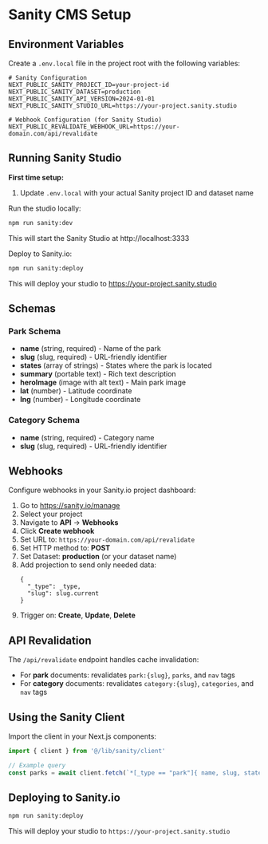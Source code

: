# Sanity CMS Setup

## Environment Variables

Create a `.env.local` file in the project root with the following variables:

```env
# Sanity Configuration
NEXT_PUBLIC_SANITY_PROJECT_ID=your-project-id
NEXT_PUBLIC_SANITY_DATASET=production
NEXT_PUBLIC_SANITY_API_VERSION=2024-01-01
NEXT_PUBLIC_SANITY_STUDIO_URL=https://your-project.sanity.studio

# Webhook Configuration (for Sanity Studio)
NEXT_PUBLIC_REVALIDATE_WEBHOOK_URL=https://your-domain.com/api/revalidate
```

## Running Sanity Studio

**First time setup:**
1. Update `.env.local` with your actual Sanity project ID and dataset name

Run the studio locally:

```bash
npm run sanity:dev
```

This will start the Sanity Studio at http://localhost:3333

Deploy to Sanity.io:

```bash
npm run sanity:deploy
```

This will deploy your studio to https://your-project.sanity.studio

## Schemas

### Park Schema
- **name** (string, required) - Name of the park
- **slug** (slug, required) - URL-friendly identifier
- **states** (array of strings) - States where the park is located
- **summary** (portable text) - Rich text description
- **heroImage** (image with alt text) - Main park image
- **lat** (number) - Latitude coordinate
- **lng** (number) - Longitude coordinate

### Category Schema
- **name** (string, required) - Category name
- **slug** (slug, required) - URL-friendly identifier

## Webhooks

Configure webhooks in your Sanity.io project dashboard:

1. Go to https://sanity.io/manage
2. Select your project
3. Navigate to **API** → **Webhooks**
4. Click **Create webhook**
5. Set URL to: `https://your-domain.com/api/revalidate`
6. Set HTTP method to: **POST**
7. Set Dataset: **production** (or your dataset name)
8. Add projection to send only needed data:
   ```groq
   {
     "_type": _type,
     "slug": slug.current
   }
   ```
9. Trigger on: **Create**, **Update**, **Delete**

## API Revalidation

The `/api/revalidate` endpoint handles cache invalidation:
- For **park** documents: revalidates `park:{slug}`, `parks`, and `nav` tags
- For **category** documents: revalidates `category:{slug}`, `categories`, and `nav` tags

## Using the Sanity Client

Import the client in your Next.js components:

```typescript
import { client } from '@/lib/sanity/client'

// Example query
const parks = await client.fetch(`*[_type == "park"]{ name, slug, states }`)
```

## Deploying to Sanity.io

```bash
npm run sanity:deploy
```

This will deploy your studio to `https://your-project.sanity.studio`

